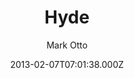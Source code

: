 ---
title: Hyde
github: https://github.com/poole/hyde
demo: https://hyde.getpoole.com/
author: Mark Otto
ssg:
  - Jekyll
cms:
  - Markdown
date: 2013-02-07T07:01:38.000Z
description: A brazen two-column theme for Jekyll.
draft: true
publish_date: '2013-02-07T07:01:38Z'
update_date: '2015-05-11T20:21:43Z'
github_star: 3396
github_fork: 3695
---